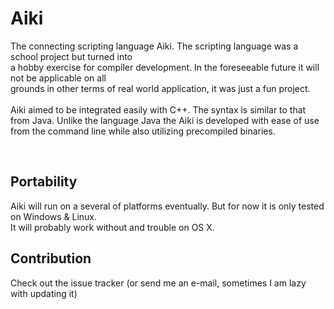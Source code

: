<h1> Aiki </h1>

The connecting scripting language Aiki. The scripting language was a school project but turned into<br />
a hobby exercise for compiler development. In the foreseeable future it will not be applicable on all <br />
grounds in other terms of real world application, it was just a fun project.<br /><br />
Aiki aimed to be integrated easily with C++. The syntax is similar to that from Java. Unlike the language Java the Aiki is developed with ease of use from the command line while also utilizing precompiled binaries.

<br />
<h2>Portability </h2>
Aiki will run on a several of platforms eventually. But for now it is only tested on Windows & Linux. <br />
It will probably work without and trouble on OS X.
<br />

<h2> Contribution </h2>
Check out the issue tracker (or send me an e-mail, sometimes I am lazy with updating it) <br /><br />